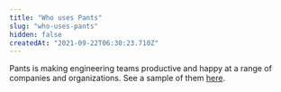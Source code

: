 ```yaml
---
title: "Who uses Pants"
slug: "who-uses-pants"
hidden: false
createdAt: "2021-09-22T06:30:23.710Z"
---
```

Pants is making engineering teams productive and happy at a range of companies and organizations. See a sample of them [here](page:who-uses-pants).
